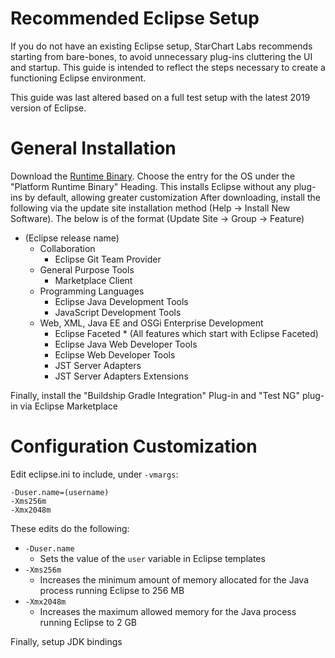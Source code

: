 # Recommended Eclipse Setup

If you do not have an existing Eclipse setup, StarChart Labs recommends starting from bare-bones, to avoid unnecessary plug-ins cluttering the UI and startup. This guide is intended to reflect the steps necessary to create a functioning Eclipse environment.

This guide was last altered based on a full test setup with the latest 2019 version of Eclipse.

# General Installation

Download the [Runtime Binary](http://download.eclipse.org/eclipse/downloads/#PlatformRuntime). Choose the entry for the OS under the "Platform Runtime Binary" Heading. This installs Eclipse without any plug-ins by default, allowing greater customization
After downloading, install the following via the update site installation method (Help -> Install New Software). The below is of the format (Update Site -> Group -> Feature)
- (Eclipse release name)
  - Collaboration
    - Eclipse Git Team Provider
  - General Purpose Tools
    - Marketplace Client
  - Programming Languages
    - Eclipse Java Development Tools
    - JavaScript Development Tools
  - Web, XML, Java EE and OSGi Enterprise Development
    - Eclipse Faceted * (All features which start with Eclipse Faceted)
    - Eclipse Java Web Developer Tools
    - Eclipse Web Developer Tools
    - JST Server Adapters
    - JST Server Adapters Extensions

Finally, install the "Buildship Gradle Integration" Plug-in and "Test NG" plug-in via Eclipse Marketplace

# Configuration Customization

Edit eclipse.ini to include, under `-vmargs`:

```
-Duser.name=(username)
-Xms256m
-Xmx2048m
```

These edits do the following:

- `-Duser.name`
  - Sets the value of the `user` variable in Eclipse templates
- `-Xms256m`
  - Increases the minimum amount of memory allocated for the Java process running Eclipse to 256 MB
- `-Xmx2048m`
  - Increases the maximum allowed memory for the Java process running Eclipse to 2 GB

Finally, setup JDK bindings
